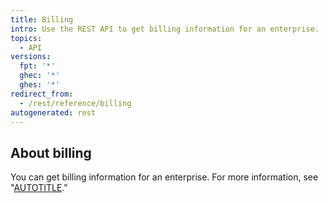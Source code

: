 ```yaml
---
title: Billing
intro: Use the REST API to get billing information for an enterprise.
topics:
  - API
versions:
  fpt: '*'
  ghec: '*'
  ghes: '*'
redirect_from:
  - /rest/reference/billing
autogenerated: rest
---
```


## About billing

You can get billing information for an enterprise. For more information, see "[AUTOTITLE](/rest/enterprise-admin#billing)."

<!-- Content after this section is automatically generated -->
